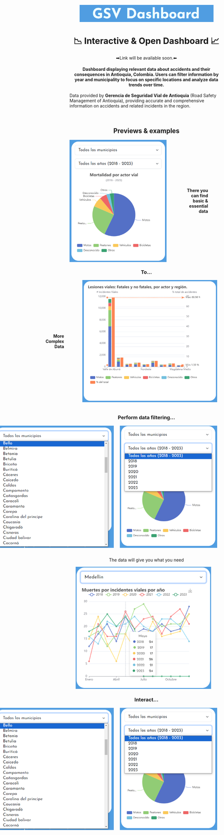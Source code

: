 <p align="center"> <img src="resources/readmeResx/titleImg.png"> </p>
<h1 align="center">📉 Interactive & Open Dashboard 📈 </h1>

<p align="center">➡Link will be available soon.⬅</p>
<h4 align="center">Dashboard displaying relevant data about accidents and their consequences in Antioquia, Colombia. Users can filter information by year and municipality to focus on specific locations and analyze data trends over time. </h4>
<p>Data provided by <b>Gerencia de Seguridad Vial de Antioquia</b> (Road Safety Management of Antioquia), providing accurate and comprehensive information on accidents and related incidents in the region.</p>
<br>
<h2 align="center">Previews & examples</h2>
<div style="display: flex; justify-content: flex-end; align-items: center;">
  <img src="resources/readmeResx/c1.png" height="400" style="margin-left: 0px;">
  <div style="text-align: right; margin-right: 50px; margin-left:50px;">
    <b>There you can find basic & essential data</b>
  </div>
</div>
<h3 align="center">To...</h3>
<div style="display: flex; justify-content: flex-end; align-items: center;">
  <div style="text-align: right; margin-right: 60px; margin-left:50px;">
    <b>More Complex Data</b>
  </div>
  <img src="resources/readmeResx/b2.png" height="400" style="margin-left: 0px; margin-right: 20px;">
</div>
<br>
<h3 align="center">Perform data filtering...</h3>
<div style="display: flex; justify-content: flex-end; align-items: center;">
  <img src="resources/readmeResx/c3.png" height="400" style="margin-left: 0px; margin-right: 20px;">
  <img src="resources/readmeResx/c4.png" height="400" style="margin-left: 0px; margin-right: 20px;">
  <br>
</div>
<br>
<p align="center">The data will give you what you need</p>
<p align="center">
  <img src="resources/readmeResx/c5.png" height="400" style="margin-left: 0px; margin-right: 20px;">
</p>
<h3 align="center">Interact...</h3>
<div style="display: flex; justify-content: flex-end; align-items: center;">
  <img src="resources/readmeResx/c3.png" height="400" style="margin-left: 0px; margin-right: 20px;">
  <img src="resources/readmeResx/c4.png" height="400" style="margin-left: 0px; margin-right: 20px;">
  <br>
</div>